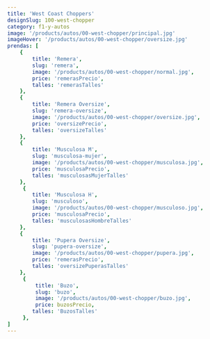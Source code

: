 ```yaml
---
title: 'West Coast Choppers'
designSlug: 100-west-chopper
category: f1-y-autos
image: '/products/autos/00-west-chopper/principal.jpg'
imageHover: '/products/autos/00-west-chopper/oversize.jpg'
prendas: [
    {   
        title: 'Remera',
        slug: 'remera',          
        image: '/products/autos/00-west-chopper/normal.jpg',
        price: 'remerasPrecio',
        talles: 'remerasTalles'
    },
    {
        title: 'Remera Oversize',
        slug: 'remera-oversize',
        image: '/products/autos/00-west-chopper/oversize.jpg',
        price: 'oversizePrecio',
        talles: 'oversizeTalles'
    },
    {
        title: 'Musculosa M',
        slug: 'musculosa-mujer',
        image: '/products/autos/00-west-chopper/musculosa.jpg',
        price: 'musculosaPrecio',
        talles: 'musculosasMujerTalles'
    },
     {
        title: 'Musculosa H',
        slug: 'musculoso',
        image: '/products/autos/00-west-chopper/musculoso.jpg',
        price: 'musculosaPrecio',
        talles: 'musculosasHombreTalles'
    },
    {
        title: 'Pupera Oversize',
        slug: 'pupera-oversize',
        image: '/products/autos/00-west-chopper/pupera.jpg',
        price: 'remerasPrecio',
        talles: 'oversizePuperasTalles'
    },
     {
         title: 'Buzo',
         slug: 'buzo',
         image: '/products/autos/00-west-chopper/buzo.jpg',
         price: buzosPrecio,
        talles: 'BuzosTalles'
     },
]
---
```

